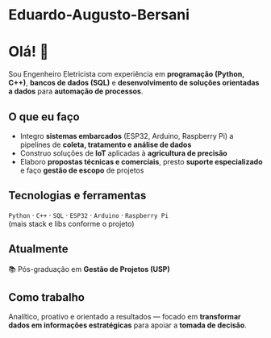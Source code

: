 # Eduardo-Augusto-Bersani

# Olá! 👋

Sou Engenheiro Eletricista com experiência em **programação (Python, C++)**, **bancos de dados (SQL)** e
**desenvolvimento de soluções orientadas a dados** para **automação de processos**.

## O que eu faço
- Integro **sistemas embarcados** (ESP32, Arduino, Raspberry Pi) a pipelines de **coleta, tratamento e análise de dados**  
- Construo soluções de **IoT** aplicadas à **agricultura de precisão**  
- Elaboro **propostas técnicas e comerciais**, presto **suporte especializado** e faço **gestão de escopo** de projetos

## Tecnologias e ferramentas
`Python` · `C++` · `SQL` · `ESP32` · `Arduino` · `Raspberry Pi`  
(mais stack e libs conforme o projeto)

## Atualmente
📚 Pós-graduação em **Gestão de Projetos (USP)**

## Como trabalho
Analítico, proativo e orientado a resultados — focado em **transformar dados em informações estratégicas**
para apoiar a **tomada de decisão**.
